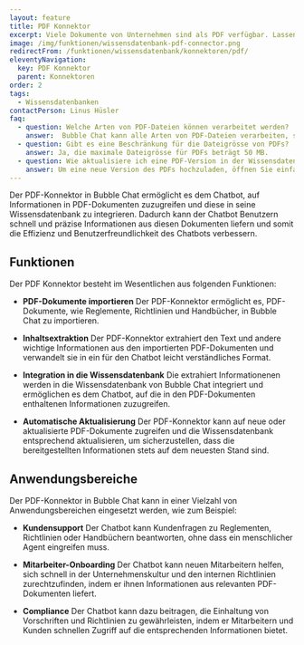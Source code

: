 ```yaml
---
layout: feature
title: PDF Konnektor
excerpt: Viele Dokumente von Unternehmen sind als PDF verfügbar. Lassen Sie Ihren Chatbot diese Dokumente auswendig lernen, damit er Fragen dazu beantworten kann.
image: /img/funktionen/wissensdatenbank-pdf-connector.png
redirectFrom: /funktionen/wissensdatenbank/konnektoren/pdf/
eleventyNavigation:
  key: PDF Konnektor
  parent: Konnektoren
order: 2
tags:
  - Wissensdatenbanken
contactPerson: Linus Hüsler
faq: 
  - question: Welche Arten von PDF-Dateien können verarbeitet werden?
    answer:  Bubble Chat kann alle Arten von PDF-Dateien verarbeiten, sei es Dokumentationen, Reglemente oder Handbücher. Alle Kapitel, Texte und Tabellen werden erfasst. Bilder und Diagramme werden jedoch nicht berücksichtigt, da Bubble Chat ausschliesslich Text verarbeiten kann.
  - question: Gibt es eine Beschränkung für die Dateigrösse von PDFs?
    answer: Ja, die maximale Dateigrösse für PDFs beträgt 50 MB.
  - question: Wie aktualisiere ich eine PDF-Version in der Wissensdatenbank?
    answer: Um eine neue Version des PDFs hochzuladen, öffnen Sie einfach die Wissensdatenbank und laden die aktualisierte PDF-Datei hoch. Der Inhalt wird automatisch neu eingelesen und indexiert, um die Aktualität sicherzustellen.
---
```


Der PDF-Konnektor in Bubble Chat ermöglicht es dem Chatbot, auf Informationen in PDF-Dokumenten zuzugreifen und diese in seine Wissensdatenbank zu integrieren. Dadurch kann der Chatbot Benutzern schnell und präzise Informationen aus diesen Dokumenten liefern und somit die Effizienz und Benutzerfreundlichkeit des Chatbots verbessern.

## Funktionen

Der PDF Konnektor besteht im Wesentlichen aus folgenden Funktionen:

- **PDF-Dokumente importieren**
  Der PDF-Konnektor ermöglicht es, PDF-Dokumente, wie Reglemente, Richtlinien und Handbücher, in Bubble Chat zu importieren.

- **Inhaltsextraktion**
  Der PDF-Konnektor extrahiert den Text und andere wichtige Informationen aus den importierten PDF-Dokumenten und verwandelt sie in ein für den Chatbot leicht verständliches Format.

- **Integration in die Wissensdatenbank**
  Die extrahiert Informationenen werden in die Wissensdatenbank von Bubble Chat integriert und ermöglichen es dem Chatbot, auf die in den PDF-Dokumenten enthaltenen Informationen zuzugreifen.

- **Automatische Aktualisierung**
  Der PDF-Konnektor kann auf neue oder aktualisierte PDF-Dokumente zugreifen und die Wissensdatenbank entsprechend aktualisieren, um sicherzustellen, dass die bereitgestellten Informationen stets auf dem neuesten Stand sind.

## Anwendungs&shy;bereiche

Der PDF-Konnektor in Bubble Chat kann in einer Vielzahl von Anwendungsbereichen eingesetzt werden, wie zum Beispiel:

- **Kundensupport**
  Der Chatbot kann Kundenfragen zu Reglementen, Richtlinien oder Handbüchern beantworten, ohne dass ein menschlicher Agent eingreifen muss.

- **Mitarbeiter-Onboarding**
  Der Chatbot kann neuen Mitarbeitern helfen, sich schnell in der Unternehmenskultur und den internen Richtlinien zurechtzufinden, indem er ihnen Informationen aus relevanten PDF-Dokumenten liefert.

- **Compliance**
  Der Chatbot kann dazu beitragen, die Einhaltung von Vorschriften und Richtlinien zu gewährleisten, indem er Mitarbeitern und Kunden schnellen Zugriff auf die entsprechenden Informationen bietet.
